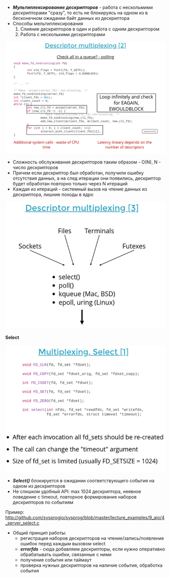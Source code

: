 
- ***Мультиплексирование дескрипторов*** - работа с нескольмими дескрипторами "сразу", то есть не блокируясь на одном из в бесконечном ожидании байт данных из дескриптора
- Способы мельтиплексирования
	1. Слияние дескрипторов в один и работа с одним дескриптором
	2. Работа с несколькими дескрипторами

![](../_resources/Pasted%20image%2020250109001458.png)
- Сложность обслуживания дескрипторов таким образом - O(N), N - число дескрипторов
- Причем если дескриптор был обработан, получили ошибку отсутствия данных, а на след итерации они появились, дескриптор будет обработан повторно только через N итераций
- Каждая из итераций - системный вызов на чтение данных из дескриптора, лишние походы в ядро

![](../_resources/Pasted%20image%2020250112160819.png)

#### Select
![](../_resources/Pasted%20image%2020250112160923.png)
- ***Select()*** блокируется в ожидании соответствующего события на одном из дескрипторов
- Не слишком удобный API: max 1024 дескриптора, неявное поведение с timeout, повторное формирование наборов дескрипторов по событиям

Пример: http://github.com/sysprogio/sysprog/blob/master/lecture_examples/9_aio/4_server_select.c

- Общий принцип работы:
	- регистрация наборов дескрипторов на чтение/запись/появление ошибок перед каждым вызовом select
	- ***errorfds*** - сюда добавляем дескрипторы, если нужно оперативно обрабатывать ошибки, связанные с ними
	- получение события или таймаут
	- проверка нужных дескрипторов на наличие события, обработка события



